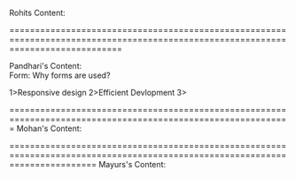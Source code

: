 Rohits Content:  




















==================================================================================================================================

Pandhari's Content:  
Form:
  Why forms are used?
  
  1>Responsive design
  2>Efficient Devlopment
  3>































=============================================================================================================
Mohan's Content: 


































=============================================================================================================================
Mayurs's Content:  




















































